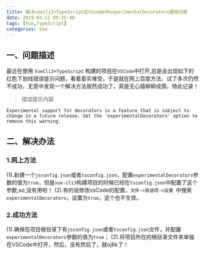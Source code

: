 ```yaml
---
title: 解决vuecli3+TypeScript在VScode中experimentalDecorators报错问题
date: 2019-03-11 09:25:40
tags: [Vue,TypeScript]
categories: Vue
---
```


## 一、问题描述

最近在使用 `VueCli3+TypeScript` 构建的项目在`VSCode`中打开,总是会出现如下的红色下划线错误提示问题，看着着实难受，于是就在网上百度方法，试了多次仍然不成功，无意中发现一个解决方法居然成功了，真是无心插柳柳成荫，特此记录！

> 错误提示内容
```
Experimental support for decorators is a feature that is subject to change in a future release. Set the 'experimentalDecorators' option to remove this warning.
```

## 二、解决办法

### 1.网上方法

(1).新建一个`jsconfig.json`或者`tsconfig.json`，配置`experimentalDecorators`参数的值为`true`，但是`vue-cli3`构建项目的时候已经在`tsconfig.json`中配置了这个参数,so,没有用啦！
(2).有的说修改vsCode的配置，`文件->首选项->设置 `中搜索`experimentalDecorators`，设置为`true`，这个也不生效。

### 2.成功方法

(1).确保在项目根目录下有`jsconfig.json`或者`tsconfig.json`文件，并配置`experimentalDecorators`参数的值为`true`；
(2).将项目所在的根目录文件夹单独在VSCode中打开，然后，没有然后了，就oj8k了！